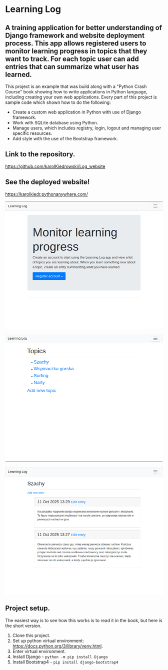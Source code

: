 # Learning Log

## A training application for better understanding of Django framework and website deployment process. This app allows registered users to monitor learning progress in topics that they want to track. For each topic user can add entries that can summarize what user has learned.

This project is an example that was build along with a "Python Crash Course" book showing how to write applications in Python language, including creating your own web applications. Every part of this project is sample code which shown how to do the following:

* Create a custom web application in Python with use of Django framework.
* Work with SQLite database using Python.
* Manage users, which includes registry, login, logout and managing user specific resources.
* Add style with the use of the Bootstrap framework.

## Link to the repository.

https://github.com/karolKiedrowski/Log_website

## See the deployed website!

https://karolkiedr.pythonanywhere.com/

![Here should be a main page picture.](images/main_page.png)

![Here should be a topics page picture.](images/topics_page.png)

![Here should be a single topic page picture.](images/topic_page.png)


## Project setup.

The easiest way is to see how this works is to read it in the book, but here is the short version.

1. Clone this project.
2. Set up python virtual environment: https://docs.python.org/3/library/venv.html.
3. Enter virtual environment.
3. Install Django - `python -m pip install Django`
4. Install Bootstrap4 - `pip install django-bootstrap4`